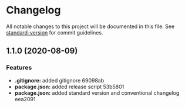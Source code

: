 # Changelog

All notable changes to this project will be documented in this file. See [standard-version](https://github.com/conventional-changelog/standard-version) for commit guidelines.

## 1.1.0 (2020-08-09)


### Features

* **.gitignore:** added gitignore 69098ab
* **package.json:** added release script 53b5801
* **package.json:** added standard version and conventional changelog eea2091
